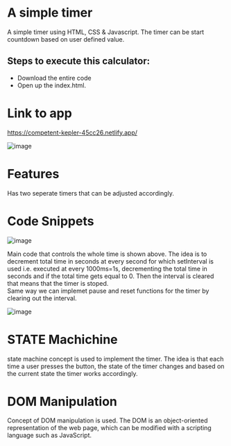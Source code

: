 # A simple timer
 A simple timer using HTML, CSS &amp; Javascript. The timer can be start countdown based on user defined value.

## Steps to execute this calculator:
- Download the entire code 
- Open up the index.html.

# Link to app
https://competent-kepler-45cc26.netlify.app/

![image](https://user-images.githubusercontent.com/82457788/115068865-41f60c00-9f0c-11eb-919c-0e2c7d2db8a5.png)


# Features
Has two seperate timers that can be adjusted accordingly. 

# Code Snippets

![image](https://user-images.githubusercontent.com/82457788/115066145-8bdcf300-9f08-11eb-9f29-23f7cdebfa36.png)

Main code that controls the whole time is shown above. The idea is to decrement total time in seconds at every second for which setInterval is used i.e. executed at every 1000ms=1s, decrementing the total time in seconds and if the total time gets equal to 0. Then the interval is cleared that means that the timer is stoped. <br>
Same way we can implemet pause and reset functions for the timer by clearing out the interval.

![image](https://user-images.githubusercontent.com/82457788/115067447-5e914480-9f0a-11eb-952d-5d3541309ab3.png)

# STATE Machichine
state machine concept is used to implement the timer. The idea is that each time a user presses the button, the state of the timer changes and based on the current state the timer works accordingly.

# DOM Manipulation 
Concept of DOM manipulation is used. The DOM is an object-oriented representation of the web page, which can be modified with a scripting language such as JavaScript.
